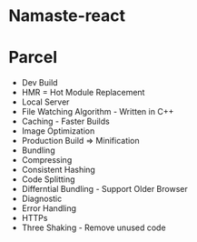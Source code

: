 # Namaste-react

# Parcel
- Dev Build
- HMR = Hot Module Replacement
- Local Server
- File Watching Algorithm - Written in C++
- Caching - Faster Builds 
- Image Optimization
- Production Build => Minification
- Bundling
- Compressing
- Consistent Hashing
- Code Splitting
- Differntial Bundling - Support Older Browser
- Diagnostic
- Error Handling
- HTTPs
- Three Shaking - Remove unused code
